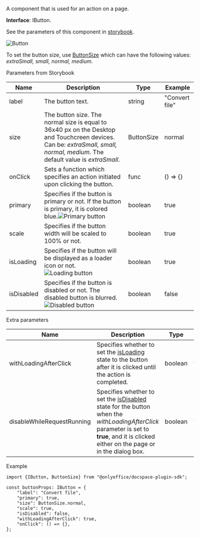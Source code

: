A component that is used for an action on a page.

**Interface**: IButton.

See the parameters of this component in [storybook](https://storybook.onlyoffice.io/?path=/docs/components-button--docs).

![Button](/docspace/button.png)

To set the button size, use [ButtonSize](https://github.com/ONLYOFFICE/docspace-plugin-sdk/blob/master/src/interfaces/components/IButton.ts) which can have the following values: *extraSmall, small, normal, medium*.

Parameters from Storybook

| Name       | Description                                                                                                                                                                  | Type       | Example        |
| ---------- | ---------------------------------------------------------------------------------------------------------------------------------------------------------------------------- | ---------- | -------------- |
| label      | The button text.                                                                                                                                                             | string     | "Convert file" |
| size       | The button size. The normal size is equal to 36x40 px on the Desktop and Touchcreen devices. Can be: *extraSmall, small, normal, medium*. The default value is *extraSmall*. | ButtonSize | normal         |
| onClick    | Sets a function which specifies an action initiated upon clicking the button.                                                                                                | func       | () => {}       |
| primary    | Specifies if the button is primary or not. If the button is primary, it is colored blue.![Primary button](/docspace/primary-button.png)                          | boolean    | true           |
| scale      | Specifies if the button width will be scaled to 100% or not.                                                                                                                 | boolean    | true           |
| isLoading  | Specifies if the button will be displayed as a loader icon or not.![Loading button](/docspace/loading-button.png)                                                | boolean    | true           |
| isDisabled | Specifies if the button is disabled or not. The disabled button is blurred.![Disabled button](/docspace/disabled-button.png)                                     | boolean    | false          |

Extra parameters

| Name                       | Description                                                                                                                                                                                           | Type    | Example |
| -------------------------- | ----------------------------------------------------------------------------------------------------------------------------------------------------------------------------------------------------- | ------- | ------- |
| withLoadingAfterClick      | Specifies whether to set the [isLoading](#isLoading) state to the button after it is clicked until the action is completed.                                                                           | boolean | true    |
| disableWhileRequestRunning | Specifies whether to set the [isDisabled](#isDisabled) state for the button when the *withLoadingAfterClick* parameter is set to **true**, and it is clicked either on the page or in the dialog box. | boolean | true    |

Example

```
import {IButton, ButtonSize} from "@onlyoffice/docspace-plugin-sdk";

const buttonProps: IButton = {
    "label": "Convert file",
    "primary": true,
    "size": ButtonSize.normal,
    "scale": true,
    "isDisabled": false,
    "withLoadingAfterClick": true,
    "onClick": () => {},
};
```
